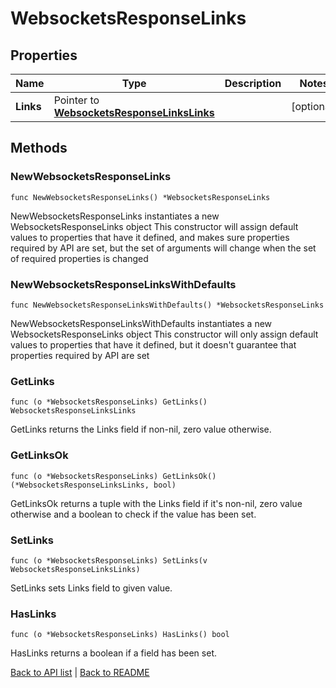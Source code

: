 # WebsocketsResponseLinks

## Properties

Name | Type | Description | Notes
------------ | ------------- | ------------- | -------------
**Links** | Pointer to [**WebsocketsResponseLinksLinks**](WebsocketsResponseLinksLinks.md) |  | [optional] 

## Methods

### NewWebsocketsResponseLinks

`func NewWebsocketsResponseLinks() *WebsocketsResponseLinks`

NewWebsocketsResponseLinks instantiates a new WebsocketsResponseLinks object
This constructor will assign default values to properties that have it defined,
and makes sure properties required by API are set, but the set of arguments
will change when the set of required properties is changed

### NewWebsocketsResponseLinksWithDefaults

`func NewWebsocketsResponseLinksWithDefaults() *WebsocketsResponseLinks`

NewWebsocketsResponseLinksWithDefaults instantiates a new WebsocketsResponseLinks object
This constructor will only assign default values to properties that have it defined,
but it doesn't guarantee that properties required by API are set

### GetLinks

`func (o *WebsocketsResponseLinks) GetLinks() WebsocketsResponseLinksLinks`

GetLinks returns the Links field if non-nil, zero value otherwise.

### GetLinksOk

`func (o *WebsocketsResponseLinks) GetLinksOk() (*WebsocketsResponseLinksLinks, bool)`

GetLinksOk returns a tuple with the Links field if it's non-nil, zero value otherwise
and a boolean to check if the value has been set.

### SetLinks

`func (o *WebsocketsResponseLinks) SetLinks(v WebsocketsResponseLinksLinks)`

SetLinks sets Links field to given value.

### HasLinks

`func (o *WebsocketsResponseLinks) HasLinks() bool`

HasLinks returns a boolean if a field has been set.


[Back to API list](../README.md#documentation-for-api-endpoints) | [Back to README](../README.md)
